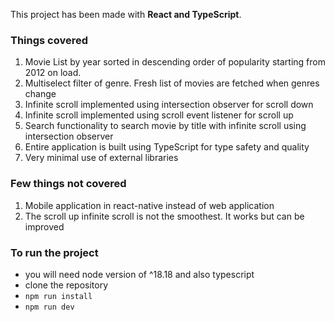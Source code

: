 This project has been made with **React and TypeScript**.

### Things covered

1. Movie List by year sorted in descending order of popularity starting from 2012 on load.
2. Multiselect filter of genre. Fresh list of movies are fetched when genres change
3. Infinite scroll implemented using intersection observer for scroll down
4. Infinite scroll implemented using scroll event listener for scroll up
5. Search functionality to search movie by title with infinite scroll using intersection observer
6. Entire application is built using TypeScript for type safety and quality
7. Very minimal use of external libraries

### Few things not covered

1. Mobile application in react-native instead of web application
2. The scroll up infinite scroll is not the smoothest. It works but can be improved

### To run the project

- you will need node version of ^18.18 and also typescript
- clone the repository
- `npm run install`
- `npm run dev`
